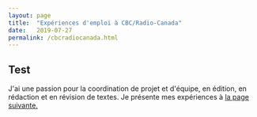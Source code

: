 ```yaml
---
layout: page
title:  "Expériences d'emploi à CBC/Radio-Canada"
date:   2019-07-27
permalink: /cbcradiocanada.html
---
```


## Test 

J'ai une passion pour la coordination de projet et d'équipe, en édition, en rédaction et en révision de textes. Je présente mes expériences à <a href="#" class="link black underline bg-animate hover-bg-washed-red">la page suivante.</a>
